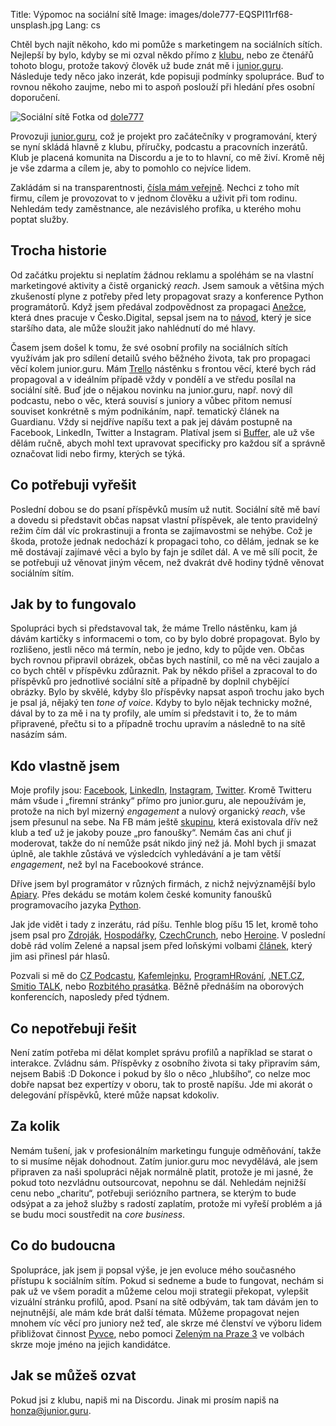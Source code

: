 Title: Výpomoc na sociální sítě
Image: images/dole777-EQSPI11rf68-unsplash.jpg
Lang: cs


Chtěl bych najít někoho, kdo mi pomůže s marketingem na sociálních sítích. Nejlepší by bylo, kdyby se mi ozval někdo přímo z [klubu](https://junior.guru/club/), nebo ze čtenářů tohoto blogu, protože takový člověk už bude znát mě i [junior.guru](https://junior.guru/). Následuje tedy něco jako inzerát, kde popisuji podmínky spolupráce. Buď to rovnou někoho zaujme, nebo mi to aspoň poslouží při hledání přes osobní doporučení.


![Sociální sítě]({static}/images/dole777-EQSPI11rf68-unsplash.jpg)
Fotka od [dole777](https://unsplash.com/@dole777)


Provozuji [junior.guru](https://junior.guru/), což je projekt pro začátečníky v programování, který se nyní skládá hlavně z klubu, příručky, podcastu a pracovních inzerátů. Klub je placená komunita na Discordu a je to to hlavní, co mě živí. Kromě něj je vše zdarma a cílem je, aby to pomohlo co nejvíce lidem.

Zakládám si na transparentnosti, [čísla mám veřejně](https://junior.guru/open/). Nechci z toho mít firmu, cílem je provozovat to v jednom člověku a uživit při tom rodinu. Nehledám tedy zaměstnance, ale nezávislého profíka, u kterého mohu poptat služby.

## Trocha historie

Od začátku projektu si neplatím žádnou reklamu a spoléhám se na vlastní marketingové aktivity a čistě organický _reach_. Jsem samouk a většina mých zkušeností plyne z potřeby před lety propagovat srazy a konference Python programátorů. Když jsem předával zodpovědnost za propagaci [Anežce](https://www.linkedin.com/in/anezkamll/), která dnes pracuje v Česko.Digital, sepsal jsem na to [návod](https://docs.pyvec.org/guides/promotion.html), který je sice staršího data, ale může sloužit jako nahlédnutí do mé hlavy.

Časem jsem došel k tomu, že své osobní profily na sociálních sítích využívám jak pro sdílení detailů svého běžného života, tak pro propagaci věcí kolem junior.guru. Mám [Trello](https://trello.com/) nástěnku s frontou věcí, které bych rád propagoval a v ideálním případě vždy v pondělí a ve středu posílal na sociální sítě. Buď jde o nějakou novinku na junior.guru, např. nový díl podcastu, nebo o věc, která souvisí s juniory a vůbec přitom nemusí souviset konkrétně s mým podnikáním, např. tematický článek na Guardianu. Vždy si nejdříve napíšu text a pak jej dávám postupně na Facebook, LinkedIn, Twitter a Instagram. Platíval jsem si [Buffer](https://buffer.com/), ale už vše dělám ručně, abych mohl text upravovat specificky pro každou síť a správně označovat lidi nebo firmy, kterých se týká.

## Co potřebuji vyřešit

Poslední dobou se do psaní příspěvků musím už nutit. Sociální sítě mě baví a dovedu si představit občas napsat vlastní příspěvek, ale tento pravidelný režim čím dál víc prokrastinuji a fronta se zajímavostmi se nehýbe. Což je škoda, protože jednak nedochází k propagaci toho, co dělám, jednak se ke mě dostávají zajímavé věci a bylo by fajn je sdílet dál. A ve mě sílí pocit, že se potřebuji už věnovat jiným věcem, než dvakrát dvě hodiny týdně věnovat sociálním sítím.

## Jak by to fungovalo

Spolupráci bych si představoval tak, že máme Trello nástěnku, kam já dávám kartičky s informacemi o tom, co by bylo dobré propagovat. Bylo by rozlišeno, jestli něco má termín, nebo je jedno, kdy to půjde ven. Občas bych rovnou připravil obrázek, občas bych nastínil, co mě na věci zaujalo a co bych chtěl v příspěvku zdůraznit. Pak by někdo přišel a zpracoval to do příspěvků pro jednotlivé sociální sítě a případně by doplnil chybějící obrázky. Bylo by skvělé, kdyby šlo příspěvky napsat aspoň trochu jako bych je psal já, nějaký ten _tone of voice_. Kdyby to bylo nějak technicky možné, dával by to za mě i na ty profily, ale umím si představit i to, že to mám připravené, přečtu si to a případně trochu upravím a následně to na sítě nasázím sám.

## Kdo vlastně jsem

Moje profily jsou: [Facebook](https://www.facebook.com/honzajavorek), [LinkedIn](https://www.linkedin.com/in/honzajavorek/), [Instagram](https://instagram.com/honza.javorek/), [Twitter](https://twitter.com/honzajavorek/). Kromě Twitteru mám všude i „firemní stránky“ přímo pro junior.guru, ale nepoužívám je, protože na nich byl mizerný _engagement_ a nulový organický _reach_, vše jsem přesunul na sebe. Na FB mám ještě [skupinu](https://www.facebook.com/groups/junior.guru), která existovala dřív než klub a teď už je jakoby pouze „pro fanoušky“. Nemám čas ani chuť ji moderovat, takže do ní nemůže psát nikdo jiný než já. Mohl bych ji smazat úplně, ale takhle zůstává ve výsledcích vyhledávání a je tam větší _engagement_, než byl na Facebookové stránce.

Dříve jsem byl programátor v různých firmách, z nichž nejvýznamější bylo [Apiary](https://byznys.ihned.cz/c1-65593630-oracle-kupuje-za-miliardy-korun-cesky-start-up-apiary-zakladatele-ve-firme-zustavaji). Přes dekádu se motám kolem české komunity fanoušků programovacího jazyka [Python](https://python.cz/).

Jak jde vidět i tady z inzerátu, rád píšu. Tenhle blog píšu 15 let, kromě toho jsem psal pro [Zdroják](https://zdrojak.cz/autori/honza-javorek/), [Hospodářky](https://nazory.ihned.cz/c7-66842510-ofofc-cf514314230baa8), [CzechCrunch](https://www.czechcrunch.cz/2020/10/boreni-mytu-a-uzitecne-rady-pro-kazdeho-zacatecnika-honza-javorek-vydava-prirucku-o-hledani-prvni-prace-v-it/), nebo [Heroine](https://www.heroine.cz/clanky/autor/70000223-honza-javorek). V poslední době rád volím Zelené a napsal jsem před loňskými volbami [článek]({filename}/content/2021-09-22_volim-marketing.md), který jim asi přinesl pár hlasů.

Pozvali si mě do [CZ Podcastu](https://soundcloud.com/czpodcast-1/cz-podcast-158-honza-javorek-nejenom-o-pythonu), [Kafemlejnku](https://kafemlejnek.tv/dil-52-junior-guru/), [ProgramHRování](https://www.programhrovani.cz/1843229/10212890-o-prvni-praci-v-it-s-honzou-javorkem), [.NET.CZ](https://www.dotnetpodcast.cz/episodes/ep76/), [Smitio TALK](https://blog.smitio.com/smitio-talk-no-3-o-projektu-junior-guru-a-situaci-it-junioru-v-cr), nebo [Rozbitého prasátka](https://rozbiteprasatko.cz/epizoda40). Běžně přednáším na oborových konferencích, naposledy před týdnem.

## Co nepotřebuji řešit

Není zatím potřeba mi dělat komplet správu profilů a například se starat o interakce. Zvládnu sám. Příspěvky z osobního života si taky připravím sám, nejsem Babiš :D Dokonce i pokud by šlo o něco „hlubšího“, co nelze moc dobře napsat bez expertízy v oboru, tak to prostě napíšu. Jde mi akorát o delegování příspěvků, které může napsat kdokoliv.

## Za kolik

Nemám tušení, jak v profesionálním marketingu funguje odměňování, takže to si musíme nějak dohodnout. Zatím junior.guru moc nevydělává, ale jsem připraven za naši spolupráci nějak normálně platit, protože je mi jasné, že pokud toto nezvládnu outsourcovat, nepohnu se dál. Nehledám nejnižší cenu nebo „charitu“, potřebuji seriózního partnera, se kterým to bude odsýpat a za jehož služby s radostí zaplatím, protože mi vyřeší problém a já se budu moci soustředit na _core business_.

## Co do budoucna

Spolupráce, jak jsem ji popsal výše, je jen evoluce mého současného přístupu k sociálním sítím. Pokud si sedneme a bude to fungovat, nechám si pak už ve všem poradit a můžeme celou moji strategii překopat, vylepšit vizuální stránku profilů, apod. Psaní na sítě odbývám, tak tam dávám jen to nejnutnější, ale mám kde brát další témata. Můžeme propagovat nejen mnohem víc věcí pro juniory než teď, ale skrze mé členství ve výboru lidem přibližovat činnost [Pyvce](https://pyvec.org/), nebo pomoci [Zeleným na Praze 3](https://twitter.com/honzajavorek/status/1534473765597458433) ve volbách skrze moje jméno na jejich kandidátce.

## Jak se můžeš ozvat

Pokud jsi z klubu, napiš mi na Discordu. Jinak mi prosím napiš na [honza@junior.guru](mailto:honza@junior.guru).

